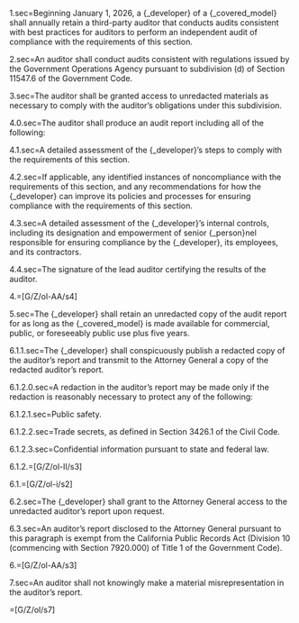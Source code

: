 1.sec=Beginning January 1, 2026, a {_developer} of a {_covered_model} shall annually retain a third-party auditor that conducts audits consistent with best practices for auditors to perform an independent audit of compliance with the requirements of this section.

2.sec=An auditor shall conduct audits consistent with regulations issued by the Government Operations Agency pursuant to subdivision (d) of Section 11547.6 of the Government Code.

3.sec=The auditor shall be granted access to unredacted materials as necessary to comply with the auditor’s obligations under this subdivision.

4.0.sec=The auditor shall produce an audit report including all of the following:

4.1.sec=A detailed assessment of the {_developer}’s steps to comply with the requirements of this section.

4.2.sec=If applicable, any identified instances of noncompliance with the requirements of this section, and any recommendations for how the {_developer} can improve its policies and processes for ensuring compliance with the requirements of this section.

4.3.sec=A detailed assessment of the {_developer}’s internal controls, including its designation and empowerment of senior {_person}nel responsible for ensuring compliance by the {_developer}, its employees, and its contractors.

4.4.sec=The signature of the lead auditor certifying the results of the auditor.

4.=[G/Z/ol-AA/s4]

5.sec=The {_developer} shall retain an unredacted copy of the audit report for as long as the {_covered_model} is made available for commercial, public, or foreseeably public use plus five years.

6.1.1.sec=The {_developer} shall conspicuously publish a redacted copy of the auditor’s report and transmit to the Attorney General a copy of the redacted auditor’s report.

6.1.2.0.sec=A redaction in the auditor’s report may be made only if the redaction is reasonably necessary to protect any of the following:

6.1.2.1.sec=Public safety.

6.1.2.2.sec=Trade secrets, as defined in Section 3426.1 of the Civil Code.

6.1.2.3.sec=Confidential information pursuant to state and federal law.

6.1.2.=[G/Z/ol-II/s3]

6.1.=[G/Z/ol-i/s2]

6.2.sec=The {_developer} shall grant to the Attorney General access to the unredacted auditor’s report upon request.

6.3.sec=An auditor’s report disclosed to the Attorney General pursuant to this paragraph is exempt from the California Public Records Act (Division 10 (commencing with Section 7920.000) of Title 1 of the Government Code).

6.=[G/Z/ol-AA/s3]

7.sec=An auditor shall not knowingly make a material misrepresentation in the auditor’s report.

=[G/Z/ol/s7]
